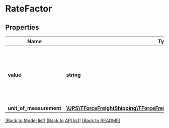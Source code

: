 # RateFactor

## Properties
Name | Type | Description | Notes
------------ | ------------- | ------------- | -------------
**value** | **string** | Contains value pertaining to rate type code. For e.g. if discount rate is 25% then rate type code will have code type as DISCOUNT_RATE\&quot; and rate factor value will have 25\&quot; | 
**unit_of_measurement** | [**\UPS\TForceFreightShipping\TForceFreightShipping\FactorUnitOfMeasurement**](FactorUnitOfMeasurement.md) |  | [optional] 

[[Back to Model list]](../../README.md#documentation-for-models) [[Back to API list]](../../README.md#documentation-for-api-endpoints) [[Back to README]](../../README.md)

